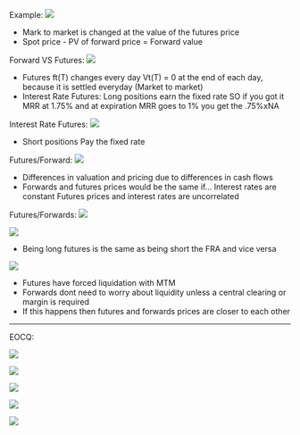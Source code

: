 

Example:
![](https://i.imgur.com/nxaARw4.png)
- Mark to market is changed at the value of the futures price
- Spot price - PV of forward price = Forward value



Forward VS Futures:
![](https://i.imgur.com/FkOlMFc.png)
- Futures ft(T) changes every day
  Vt(T) = 0 at the end of each day, because it is settled everyday (Market to market)
- Interest Rate Futures: Long positions earn the fixed rate
  SO if you got it MRR at 1.75% and at expiration MRR goes to 1% you get the .75%xNA


Interest Rate Futures:
![](https://i.imgur.com/1pzTloP.png)
- Short positions Pay the fixed rate


Futures/Forward:
![](https://i.imgur.com/sidgeJv.png)
- Differences in valuation and pricing due to differences in cash flows
- Forwards and futures prices would be the same if...
  Interest rates are constant
  Futures prices and interest rates are uncorrelated



Futures/Forwards:
![](https://i.imgur.com/5ajVUP1.png)






![](https://i.imgur.com/0Rgckex.png)
- Being long futures is the same as being short the FRA and vice versa



![](https://i.imgur.com/qmIET5t.png)
- Futures have forced liquidation with MTM
- Forwards dont need to worry about liquidity unless a central clearing or margin is required
- If this happens then futures and forwards prices are closer to each other


____
EOCQ:


![](https://i.imgur.com/2X5O7RZ.png)



![](https://i.imgur.com/PXWa0XK.png)



![](https://i.imgur.com/93Kr92x.png)



![](https://i.imgur.com/mKV6yFN.png)



![](https://i.imgur.com/QK81tH9.png)
